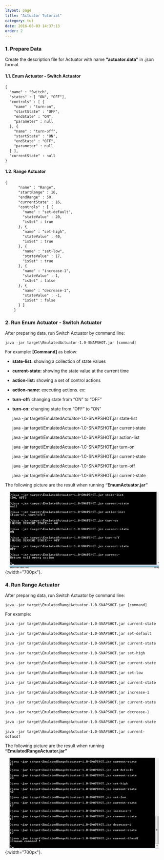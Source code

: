 ```yaml
---
layout: page
title: "Actuator Tutorial"
category: tut
date: 2016-08-03 14:37:13
order: 2
---
```


### 1. Prepare Data

Create the description file for Actuator with name **“actuator.data”** in .json format.

#### 1.1. Enum Actuator - Switch Actuator

    {
      "name" : "Switch",
      "states" : [ "ON", "OFF"],
      "controls" : [ {
        "name" : "turn-on",
        "startState" : "OFF",
        "endState" : "ON",
        "parameter" : null
      }, {
        "name" : "turn-off",
        "startState" : "ON",
        "endState" : "OFF",
        "parameter" : null
      } ],
      "currentState" : null    
    }


#### 1.2. Range Actuator

    {
    	  "name" : "Range",
    	  "startRange" : 16,
    	  "endRange" : 50,
    	  "currentState" : 16,
    	  "controls" : [ {
    		"name" : "set-default",
    		"stateValue" : 20,
    		"isSet" : true
    	  }, {
    		"name" : "set-high",
    		"stateValue" : 40,
    		"isSet" : true
    	  }, {
    		"name" : "set-low",
    		"stateValue" : 17,
    		"isSet" : true
    	  }, {
    		"name" : "increase-1",
    		"stateValue" : 1,
    		"isSet" : false
    	  }, {
    		"name" : "decrease-1",
    		"stateValue" : -1,
    		"isSet" : false
    	  } ]
    	}
    
### 2. Run Enum Actuator - Switch Actuator

After preparing data, run Switch Actuator by command line:

    java -jar target\EmulatedActuator-1.0-SNAPSHOT.jar [command]
   
For example: **[Command]** as below:

* **state-list:** showing a collection of state values

* **current-state:** showing the state value at the current time

* **action-list:** showing a set of control actions

* **action-name:** executing actions. ex:

* **turn-off:** changing state from “ON” to “OFF”

* **turn-on:** changing state from “OFF” to “ON”

    java -jar target\EmulatedActuator-1.0-SNAPSHOT.jar state-list
    
    java -jar target\EmulatedActuator-1.0-SNAPSHOT.jar current-state
    
    java -jar target\EmulatedActuator-1.0-SNAPSHOT.jar action-list
    
    java -jar target\EmulatedActuator-1.0-SNAPSHOT.jar turn-on
    
    java -jar target\EmulatedActuator-1.0-SNAPSHOT.jar current-state
    
    java -jar target\EmulatedActuator-1.0-SNAPSHOT.jar turn-off
    
    java -jar target\EmulatedActuator-1.0-SNAPSHOT.jar current-state

The following picture are the result when running **“EmumActuator.jar”**

![Switch Actuator](../images/switchActutorCMD.png "Run switch  actuator"){:width="700px"}.

### 4. Run Range Actuator

After preparing data, run Switch Actuator by command line:

    java -jar target\EmulatedRangeActuator-1.0-SNAPSHOT.jar [command]
    
For example: 

    java -jar target\EmulatedRangeActuator-1.0-SNAPSHOT.jar current-state
    
    java -jar target\EmulatedRangeActuator-1.0-SNAPSHOT.jar set-default
    
    java -jar target\EmulatedRangeActuator-1.0-SNAPSHOT.jar current-state
    
    java -jar target\EmulatedRangeActuator-1.0-SNAPSHOT.jar set-high
    
    java -jar target\EmulatedRangeActuator-1.0-SNAPSHOT.jar current-state   
    
    java -jar target\EmulatedRangeActuator-1.0-SNAPSHOT.jar set-low
    
    java -jar target\EmulatedRangeActuator-1.0-SNAPSHOT.jar current-state
    
    java -jar target\EmulatedRangeActuator-1.0-SNAPSHOT.jar increase-1
    
    java -jar target\EmulatedRangeActuator-1.0-SNAPSHOT.jar current-state
    
    java -jar target\EmulatedRangeActuator-1.0-SNAPSHOT.jar decrease-1
    
    java -jar target\EmulatedRangeActuator-1.0-SNAPSHOT.jar current-state
    
    java -jar target\EmulatedRangeActuator-1.0-SNAPSHOT.jar current-sdfasdf
    
The following picture are the result when running **“EmulatedRangeActuator.jar”**

![Range Actuator](../images/rangeActuatorCMD.png "run range actuator"){:width="700px"}.




